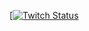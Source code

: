 <a href = "www.google.com">[![Twitch Status](https://img.shields.io/twitch/status/hola?style=social&link=https://www.google.com/)</a>
